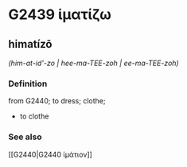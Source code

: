 # G2439 ἱματίζω

## himatízō

_(him-at-id'-zo | hee-ma-TEE-zoh | ee-ma-TEE-zoh)_

### Definition

from G2440; to dress; clothe; 

- to clothe

### See also

[[G2440|G2440 ἱμάτιον]]
